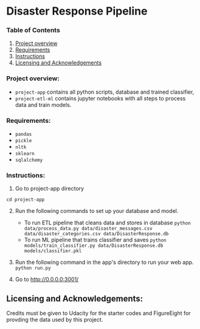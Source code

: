 # Disaster Response Pipeline

### Table of Contents

1. [Project overview](#overview)
2. [Requirements](#requirements)
6. [Instructions](#instructions)
5. [Licensing and Acknowledgements](#licensing)

### Project overview:<a name="overview"></a>

- `project-app` contains all python scripts, database and trained classifier,
- `project-etl-ml` contains jupyter notebooks with all steps to process data and train models.

### Requirements:<a name="requirements"></a>

- `pandas`
- `pickle`
- `nltk`
- `sklearn`
- `sqlalchemy`

### Instructions:<a name="instructions"></a>

1. Go to project-app directory
```
cd project-app
```

2. Run the following commands to set up your database and model.

    - To run ETL pipeline that cleans data and stores in database
        `python data/process_data.py data/disaster_messages.csv data/disaster_categories.csv data/DisasterResponse.db`
    - To run ML pipeline that trains classifier and saves
        `python models/train_classifier.py data/DisasterResponse.db models/classifier.pkl`

3. Run the following command in the app's directory to run your web app.
    `python run.py`

4. Go to http://0.0.0.0:3001/

## Licensing and Acknowledgements<a name="licensing"></a>:

Credits must be given to Udacity for the starter codes and FigureEight for provding the data used by this project.

